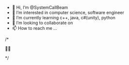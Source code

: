 - 👋 Hi, I’m @SystemCallBeam
- 👀 I’m interested in computer science, software engineer
- 🌱 I’m currently learning c++, java, c#(unity), python
- 💞️ I’m looking to collaborate on 
- 📫 How to reach me ...

<!---
SystemCallBeam/SystemCallBeam is a ✨ special ✨ repository because its `README.md` (this file) appears on your GitHub profile.
You can click the Preview link to take a look at your changes.
--->



/*

🌚🌝

*/
